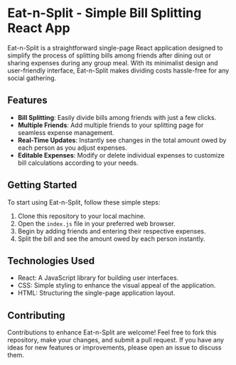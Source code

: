 # Eat-n-Split - Simple Bill Splitting React App

Eat-n-Split is a straightforward single-page React application designed to simplify the process of splitting bills among friends after dining out or sharing expenses during any group meal. With its minimalist design and user-friendly interface, Eat-n-Split makes dividing costs hassle-free for any social gathering.

## Features

- **Bill Splitting**: Easily divide bills among friends with just a few clicks.
- **Multiple Friends**: Add multiple friends to your splitting page for seamless expense management.
- **Real-Time Updates**: Instantly see changes in the total amount owed by each person as you adjust expenses.
- **Editable Expenses**: Modify or delete individual expenses to customize bill calculations according to your needs.

## Getting Started

To start using Eat-n-Split, follow these simple steps:

1. Clone this repository to your local machine.
2. Open the `index.js` file in your preferred web browser.
3. Begin by adding friends and entering their respective expenses.
4. Split the bill and see the amount owed by each person instantly.

## Technologies Used

- React: A JavaScript library for building user interfaces.
- CSS: Simple styling to enhance the visual appeal of the application.
- HTML: Structuring the single-page application layout.

## Contributing

Contributions to enhance Eat-n-Split are welcome! Feel free to fork this repository, make your changes, and submit a pull request. If you have any ideas for new features or improvements, please open an issue to discuss them.
